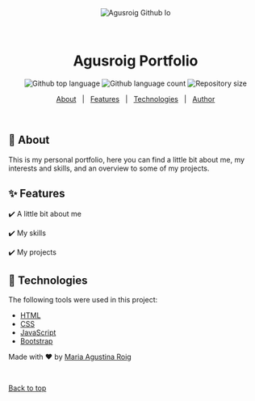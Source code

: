 <div align="center" id="top"> 
  <img src="./.github/app.gif" alt="Agusroig Github Io" />

  &#xa0;

  <!-- <a href="https://agusroiggithubio.netlify.app">Demo</a> -->
</div>

<h1 align="center">Agusroig Portfolio</h1>

<p align="center">
  <img alt="Github top language" src="https://img.shields.io/github/languages/top/agusroig/agusroig-github-io?color=691d92">

  <img alt="Github language count" src="https://img.shields.io/github/languages/count/agusroig/agusroig-github-io?color=691d92">

  <img alt="Repository size" src="https://img.shields.io/github/repo-size/agusroig/agusroig-github-io?color=691d92">


  <!-- <img alt="Github issues" src="https://img.shields.io/github/issues/agusroig/agusroig-github-io?color=56BEB8" /> -->

  <!-- <img alt="Github forks" src="https://img.shields.io/github/forks/agusroig/agusroig-github-io?color=56BEB8" /> -->

  <!-- <img alt="Github stars" src="https://img.shields.io/github/stars/agusroig/agusroig-github-io?color=56BEB8" /> -->
</p>

<!-- Status -->

<!-- <h4 align="center"> 
	🚧  Agusroig Github Io 🚀 Under construction...  🚧
</h4> 

<hr> -->

<p align="center">
  <a href="#dart-about">About</a> &#xa0; | &#xa0; 
  <a href="#sparkles-features">Features</a> &#xa0; | &#xa0;
  <a href="#rocket-technologies">Technologies</a> &#xa0; | &#xa0;
  <a href="https://github.com/agusroig" target="_blank">Author</a>
</p>

<br>

## :dart: About ##

This is my personal portfolio, here you can find a little bit about me, my interests and skills, and an overview to some of my projects.

## :sparkles: Features ##

:heavy_check_mark: A little bit about me

:heavy_check_mark: My skills

:heavy_check_mark: My projects

## :rocket: Technologies ##

The following tools were used in this project:

- [HTML](https://developer.mozilla.org/en-US/docs/Learn/Getting_started_with_the_web/HTML_basics)
- [CSS](https://developer.mozilla.org/en-US/docs/Web/CSS)
- [JavaScript](https://www.javascript.com/)
- [Bootstrap](https://getbootstrap.com/)


Made with :heart: by <a href="https://github.com/agusroig" target="_blank">Maria Agustina Roig</a>

&#xa0;

<a href="#top">Back to top</a>
